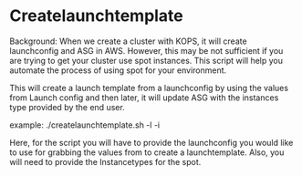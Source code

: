 # Createlaunchtemplate
Background: When we create a cluster with KOPS, it will create launchconfig and ASG in AWS. However, this may be not sufficient if you are trying to get your cluster use spot instances. This script will help you automate the process of using spot for your environment. 


This will create a launch template from a launchconfig by using the values from Launch config and then later, it will update ASG with the instances type provided by the end user.


example: ./createlaunchtemplate.sh -l <launchconfigname> -i <instancetypes>
  
 
 Here, for the script you will have to provide the launchconfig you would like to use for grabbing the values from to create a launchtemplate. Also, you will need to provide the Instancetypes for the spot. 
  
